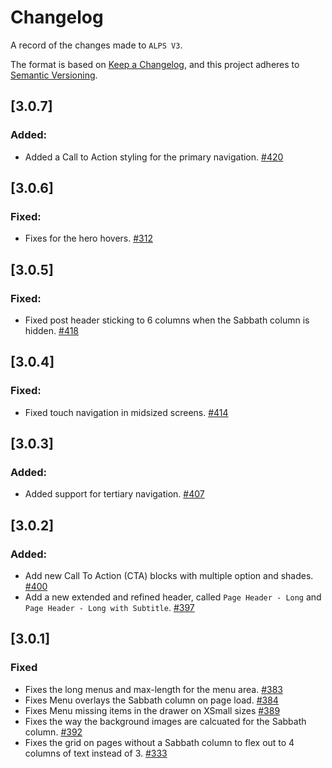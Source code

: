 # Changelog
A record of the changes made to `ALPS V3`.

The format is based on [Keep a Changelog](https://keepachangelog.com/en/1.0.0/), and this project adheres to [Semantic Versioning](https://semver.org/spec/v2.0.0.html).


## [3.0.7]
### Added:
- Added a Call to Action styling for the primary navigation. [#420](https://github.com/adventistchurch/alps-wordpress/issue/420)


## [3.0.6]
### Fixed:
- Fixes for the hero hovers. [#312](https://github.com/adventistchurch/alps-wordpress/issue/312)


## [3.0.5]
### Fixed:
- Fixed post header sticking to 6 columns when the Sabbath column is hidden. [#418](https://github.com/adventistchurch/alps/pull/418)


## [3.0.4]
### Fixed:
- Fixed touch navigation in midsized screens. [#414](https://github.com/adventistchurch/alps/issues/414)


## [3.0.3]
### Added:
- Added support for tertiary navigation. [#407](https://github.com/adventistchurch/alps/issues/407)


## [3.0.2]
### Added:
- Add new Call To Action (CTA) blocks with multiple option and shades. [#400](https://github.com/adventistchurch/alps/issues/400)
- Add a new extended and refined header, called `Page Header - Long` and `Page Header - Long with Subtitle`. [#397](https://github.com/adventistchurch/alps/issues/397)


## [3.0.1]
### Fixed
- Fixes the long menus and max-length for the menu area. [#383](https://github.com/adventistchurch/alps/issues/383)
- Fixes Menu overlays the Sabbath column on page load. [#384](https://github.com/adventistchurch/alps/issues/384)
- Fixes Menu missing items in the drawer on XSmall sizes [#389](https://github.com/adventistchurch/alps/issues/389)
- Fixes the way the background images are calcuated for the Sabbath column. [#392](https://github.com/adventistchurch/alps/issues/392)
- Fixes the grid on pages without a Sabbath column to flex out to 4 columns of text instead of 3. [#333](https://github.com/adventistchurch/alps/issues/333)
